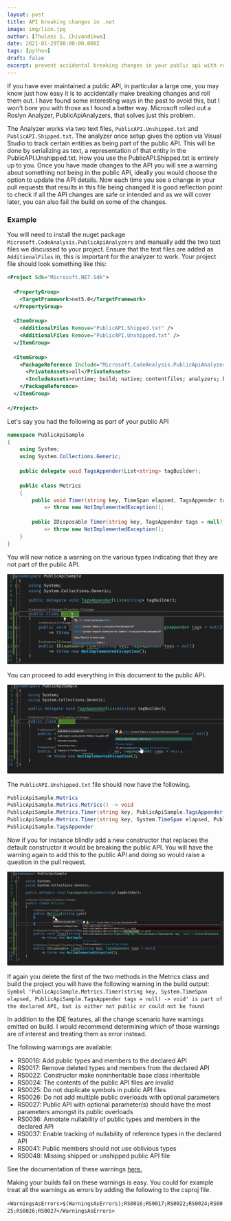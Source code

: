 ```yaml
---
layout: post
title: API breaking changes in .net
image: img/lion.jpg
author: [Thulani S. Chivandikwa]
date: 2021-01-29T00:00:00.000Z
tags: [python]
draft: false
excerpt: prevent accidental breaking changes in your public api with roslyn
---
```


If you have ever maintained a public API, in particular a large one, you may know just how easy it is to accidentally make breaking changes and roll them out. I have found some interesting ways in the past to avoid this, but I won't bore you with those as I found a better way. Microsoft rolled out a Roslyn Analyzer, PublicApiAnalyzers, that solves just this problem.

The Analyzer works via two text files, `PublicAPI.Unshipped.txt` and `PublicAPI.Shipped.txt`. The analyzer once setup gives the option via Visual Studio to track certain entities as being part of the public API. This will be done by serializing as text, a representation of that entity in the PublicAPI.Unshipped.txt. How you use the PublicAPI.Shipped.txt is entirely up to you. Once you have made changes to the API you will see a warning about something not being in the public API, ideally you would choose the option to update the API details. Now each time you see a change in your pull requests that results in this file being changed it is good reflection point to check if all the API changes are safe or intended and as we will cover later, you can also fail the build on some of the changes.

### Example

You will need to install the nuget package `Microsoft.CodeAnalysis.PublicApiAnalyzers` and manually add the two text files we discussed to your project. Ensure that the text files are added as `AdditionalFiles` in, this is important for the analyzer to work. Your project file should look something like this:

```xml
<Project Sdk="Microsoft.NET.Sdk">

  <PropertyGroup>
    <TargetFramework>net5.0</TargetFramework>
  </PropertyGroup>

  <ItemGroup>
    <AdditionalFiles Remove="PublicAPI.Shipped.txt" />
    <AdditionalFiles Remove="PublicAPI.Unshipped.txt" />
  </ItemGroup>

  <ItemGroup>
    <PackageReference Include="Microsoft.CodeAnalysis.PublicApiAnalyzers" Version="3.3.2">
      <PrivateAssets>all</PrivateAssets>
      <IncludeAssets>runtime; build; native; contentfiles; analyzers; buildtransitive</IncludeAssets>
    </PackageReference>
  </ItemGroup>

</Project>
```

Let's say you had the following as part of your public API

```csharp
namespace PublicApiSample
{
    using System;
    using System.Collections.Generic;

    public delegate void TagsAppender(List<string> tagBuilder);

    public class Metrics
    {
        public void Timer(string key, TimeSpan elapsed, TagsAppender tags = null)
            => throw new NotImplementedException();

        public IDisposable Timer(string key, TagsAppender tags = null)
            => throw new NotImplementedException();
    }
}
```

You will now notice a warning on the various types indicating that they are not part of the public API.

![screenshot](https://raw.githubusercontent.com/chivandikwa/gatsby-casper/master/src/content/img/screenshots/tracking-breaking-changes/1.jpg)

You can proceed to add everything in this document to the public API.

![screenshot](https://raw.githubusercontent.com/chivandikwa/gatsby-casper/master/src/content/img/screenshots/tracking-breaking-changes/2.jpg)

The `PublicAPI.Unshipped.txt` file should now have the following.

```csharp
PublicApiSample.Metrics
PublicApiSample.Metrics.Metrics() -> void
PublicApiSample.Metrics.Timer(string key, PublicApiSample.TagsAppender tags = null) -> System.IDisposable
PublicApiSample.Metrics.Timer(string key, System.TimeSpan elapsed, PublicApiSample.TagsAppender tags = null) -> void
PublicApiSample.TagsAppender
```

Now if you for instance blindly add a new constructor that replaces the default constructor it would be breaking the public API. You will have the warning again to add this to the public API and doing so would raise a question in the pull request.

![screenshot](https://raw.githubusercontent.com/chivandikwa/gatsby-casper/master/src/content/img/screenshots/tracking-breaking-changes/3.jpg)

If again you delete the first of the two methods in the Metrics class and build the project you will have the following warning in the build output:
`Symbol 'PublicApiSample.Metrics.Timer(string key, System.TimeSpan elapsed, PublicApiSample.TagsAppender tags = null) -> void' is part of the declared API, but is either not public or could not be found`

In addition to the IDE features, all the change scenario have warnings emitted on build. I would recommend determining which of those warnings are of interest and treating them as error instead.

The following warnings are available:

- RS0016: Add public types and members to the declared API
- RS0017: Remove deleted types and members from the declared API
- RS0022: Constructor make noninheritable base class inheritable
- RS0024: The contents of the public API files are invalid
- RS0025: Do not duplicate symbols in public API files
- RS0026: Do not add multiple public overloads with optional parameters
- RS0027: Public API with optional parameter(s) should have the most parameters amongst its public overloads
- RS0036: Annotate nullability of public types and members in the declared API
- RS0037: Enable tracking of nullability of reference types in the declared API
- RS0041: Public members should not use oblivious types
- RS0048: Missing shipped or unshipped public API file

See the documentation of these warnings [here.](https://github.com/dotnet/roslyn-analyzers/blob/master/src/PublicApiAnalyzers/Microsoft.CodeAnalysis.PublicApiAnalyzers.md)

Making your builds fail on these warnings is easy. You could for example treat all the warnings as errors by adding the following to the csproj file.

`<WarningsAsErrors>$(WarningsAsErrors);RS0016;RS0017;RS0022;RS0024;RS0025;RS0026;RS0027</WarningsAsErrors>`
